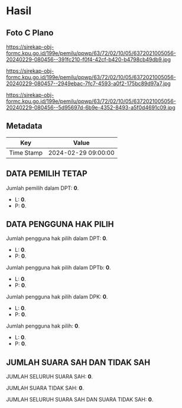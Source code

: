 # Hasil

## Foto C Plano

https://sirekap-obj-formc.kpu.go.id/199e/pemilu/ppwp/63/72/02/10/05/6372021005056-20240229-080456--391fc210-f0f4-42cf-b420-b4798cb49db9.jpg

https://sirekap-obj-formc.kpu.go.id/199e/pemilu/ppwp/63/72/02/10/05/6372021005056-20240229-080457--2949ebac-7fc7-4593-a0f2-175bc89d97a7.jpg

https://sirekap-obj-formc.kpu.go.id/199e/pemilu/ppwp/63/72/02/10/05/6372021005056-20240229-080456--5d95697d-6b9e-4352-8493-a5f0d4691c09.jpg


## Metadata

| Key        | Value               |
| ---------- | ------------------- |
| Time Stamp | 2024-02-29 09:00:00 |


## DATA PEMILIH TETAP

Jumlah pemilih dalam DPT: **0**.
 * L: **0**.
 * P: **0**.

## DATA PENGGUNA HAK PILIH

Jumlah pengguna hak pilih dalam DPT: **0**.
 * L: **0**.
 * P: **0**.

Jumlah pengguna hak pilih dalam DPTb: **0**.
 * L: **0**.
 * P: **0**.

Jumlah pengguna hak pilih dalam DPK: **0**.
 * L: **0**.
 * P: **0**.

Jumlah pengguna hak pilih: **0**.
 * L: **0**.
 * P: **0**.

## JUMLAH SUARA SAH DAN TIDAK SAH

JUMLAH SELURUH SUARA SAH: **0**.

JUMLAH SUARA TIDAK SAH: **0**.

JUMLAH SELURUH SUARA SAH DAN SUARA TIDAK SAH: **0**.


